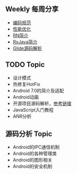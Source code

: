 ## Weekly 每周分享
* [编码规范](./topic/1.编码规范)
* [性能优化](./topic/2.性能优化)
* [RN简介](./topic/3.RN简介)
* [RxJava简介](./topic/4.RxJava简介)
* [Glide源码解析](./topic/5.Glide源码解析)

## TODO Topic
* 设计模式
* 热修复HotFix
* Android 7.0的简介及适配
* Android动画
* 开源项目源码解析，[参考链接](http://a.codekk.com/)
* JavaScript入门教程
* ANR分析

## 源码分析 Topic
* Android的IPC通信机制
* Android的各种管理类
* Android的图形相关
* Android的安全机制
